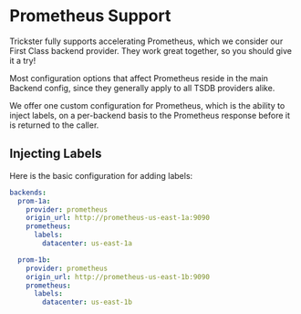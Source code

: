 # Prometheus Support

Trickster fully supports accelerating Prometheus, which we consider our First Class backend provider. They work great together, so you should give it a try!

Most configuration options that affect Prometheus reside in the main Backend config, since they generally apply to all TSDB providers alike.

We offer one custom configuration for Prometheus, which is the ability to inject labels, on a per-backend basis to the Prometheus response before it is returned to the caller.

## Injecting Labels

Here is the basic configuration for adding labels:

```yaml
backends:
  prom-1a:
    provider: prometheus
    origin_url: http://prometheus-us-east-1a:9090
    prometheus:
      labels:
        datacenter: us-east-1a

  prom-1b:
    provider: prometheus
    origin_url: http://prometheus-us-east-1b:9090
    prometheus:
      labels:
        datacenter: us-east-1b
```

